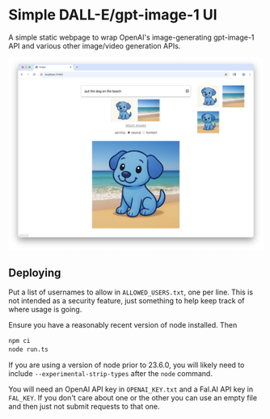 # Simple DALL-E/gpt-image-1 UI

A simple static webpage to wrap OpenAI's image-generating gpt-image-1 API and various other image/video generation APIs.

![screenshot](./screenshot.png)

## Deploying

Put a list of usernames to allow in `ALLOWED_USERS.txt`, one per line. This is not intended as a security feature, just something to help keep track of where usage is going.

Ensure you have a reasonably recent version of node installed. Then

```sh
npm ci
node run.ts
```

If you are using a version of node prior to 23.6.0, you will likely need to include `--experimental-strip-types` after the `node` command.

You will need an OpenAI API key in `OPENAI_KEY.txt` and a Fal.AI API key in `FAL_KEY`. If you don't care about one or the other you can use an empty file and then just not submit requests to that one.
